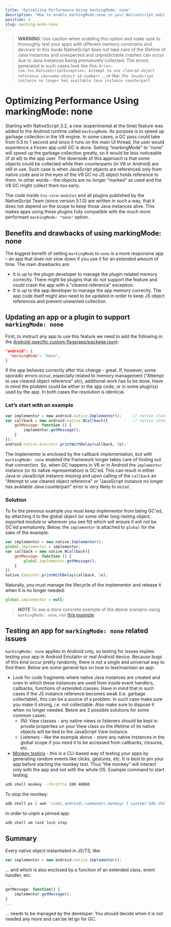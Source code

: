 ```yaml
---
title: "Optimizing Performance Using markingMode: none"
description: "How to enable markingMode:none in your NativeScript mobile app and prevent potential problems"
position: 4
slug: marking-mode-none
---
```


> **WARNING**:  Use caution when enabling this option and make sure to thoroughly test your apps with different memory constrains and devices! In this mode NativeScript does not take care of the lifetime of Java instances and unexpected and unpredictable crashes can occur due to Java instances being prematurely collected. The errors generated in such cases look like this:
`Error: com.tns.NativeScriptException: Attempt to use cleared object reference id=<some-object-id-number>`
... or like:
`The JavaScript instance no longer has available Java instance counterpart`


# Optimizing Performance Using markingMode: none

Starting with NativeScript 3.2, a new (experimental at the time) feature was added to the Android runtime called `markingMode`. Its purpose is to speed up garbage collection in the V8 engine. In some cases, a GC pass could take from 0.5 to 1 second and since it runs on the main UI thread, the user would experience a frozen app until GC is done. Setting “markingMode” to “none” will speed up the garbage collection greatly, so it would be less noticeable (if at all) to the app user. The downside of this approach is that some objects could be collected while their counterparts (in V8 or Android) are still in use. Such case is when JavaScript objects are referenced only from native code and in the eyes of the V8 GC no JS object holds reference to them. In other words – the objects are no longer “marked” as used and the V8 GC might collect them too early.

The code inside `tns-core-modules` and all plugins published by the NativeScript Team (since version 5.1.0) are written in such a way, that it does not depend on the scope to keep those Java instances alive. This makes apps using these plugins fully compatible with the much more performant `markingMode: "none"` option.

## Benefits and drawbacks of using markingMode: none

The biggest benefit of setting `markingMode` to `none` is a more responsive app – an app that does not slow down if you use it for an extended amount of time. 
The main drawbacks are:
- It is up to the plugin developer to manage the plugin-related memory correctly. There might be plugins that do not support the feature and could crash the app with a "cleared reference" exception.
- It is up to the app developer to manage the app memory correctly. The app code itself might also need to be updated in order to keep JS object references and prevent unwanted collection.

## Updating an app or a plugin to support `markingMode: none`

First, to instruct any app to use this feature we need to add the following in the [Android-specific custom flags(app/package.json)](./custom-flags):

```json
"android": {
  "markingMode": "none",
}
```
If the app behaves correctly after this change - great. If, however, some sporadic errors occur, especially related to memory management ("Attempt to use cleared object reference" etc), additional work has to be done. Have in mind the problem could be either in the app code, or in some plugin(s) used by the app. In both cases the resolution is identical.

### Let’s start with an example

```javascript
var implementor = new android.native.Implementor();     // native class
var callback = new android.native.NCallback({           // native interface
    getMessage: function () {
        implementor.getMessage();
    }
});
android.native.Executor.printWithDelay(callback, 3s);
```

The implementor is enclosed by the callback implementation, but with `markingMode: none` enabled the framework longer takes care of finding out that connection. So, when GC happens in V8 or in Android the `implementor` instance (or its native representation) is GC'ed. This can result in either Java or JavaScript instance missing and upon calling of the `callback` an "Attempt to use cleared object reference" or "JavaScript instance no longer has available Java counterpart" error is very likely to occur. 

### Solution

To fix the previous example you must keep implementor from being GC'ed, by attaching it to the global object (or some other long-lasting object, exported module or wherever you see fit) which will ensure it will not be GC'ed prematurely. Below, the `implementor` is attached to `global` for the sake of the example:

```javascript
var implementor = new native.Implementor();
global.implementor = implementor;
var callback = new native.NCallback({
    getMessage: function () {
        global.implementor.getMessage();
    }
})
native.Executor.printWithDelay(callback, 3s);
```

Naturally, you must manage the lifecycle of the implementor and release it when it is no longer needed:

```javascript
global.implementor = null;
```

> **NOTE** To see a more concrete example of the above scenario using `markingMode: none`, run [this example](https://github.com/NativeScript/marking-mode-example)

## Testing an app for `markingMode: none` related issues

`markingMode: none` applies to Android only, so testing for issues implies testing your app in Android Emulator or real Android device. Because bugs of this kind occur pretty randomly, there is not a single and universal way to find them. Below are some general tips on how to test/maintain an app:
- Look for code fragments where native Java instances are created and ones in which these instances are used from inside event handlers, callbacks, functions of extended classes. Have in mind that in such cases if the JS instance reference becomes weak (i.e. garbage collectable), this can be a source of a problem. In such case make sure you make it strong, i.e. not collectable. Also make sure to dispose it when no longer needed.
Below are 2 possible solutions for some common cases:
    - {N} View classes - any native views or listeners should be kept in private properties on your View class so the lifetime of its native objects will be tied to the JavaScript View instance.
    - Listeners - like the example above - store any native instances in the global scope if you need it to be accessed from callbacks, closures, etc.
- [Monkey testing](https://developer.android.com/studio/test/monkey) - this is a CLI-based way of testing your apps by generating random events like clicks, gestures, etc. It is best to pin your app before starting the monkey test. Thus "the monkey" will interact only with the app and not with the whole OS.
Example command to start testing:
```sh
adb shell monkey --throttle 200 40000
```
To stop the monkey:
```sh
adb shell ps | awk '/com\.android\.commands\.monkey/ { system("adb shell kill " $2) }'
```
In order to unpin a pinned app:
```sh
adb shell am task lock stop
```

## Summary

Every native object instantiated in JS/TS, like:

```javascript
var implementor = new android.native.Implementor();
```

... and which is also enclosed by a function of an extended class, event handler, etc:

```javascript
...
getMessage: function() {
    implementor.getMessage();
}
...
```

... needs to be managed by the developer. You should decide when it is not needed any more and can be let go for GC.